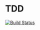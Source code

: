 # TDD

[![Build Status](https://travis-ci.org/BarnaTB/Level-Up-TDD.svg?branch=master)](https://travis-ci.org/BarnaTB/Level-Up-TDD)